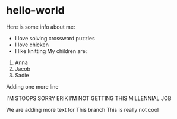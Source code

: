 # hello-world
Here is some info about me:
* I love solving crossword puzzles
* I love chicken
* I like knitting
My children are:
1. Anna
2. Jacob
3. Sadie


Adding one more line

I’M STOOPS SORRY ERIK I’M NOT GETTING THIS MILLENNIAL JOB

We are adding more text for This branch
This is really not cool